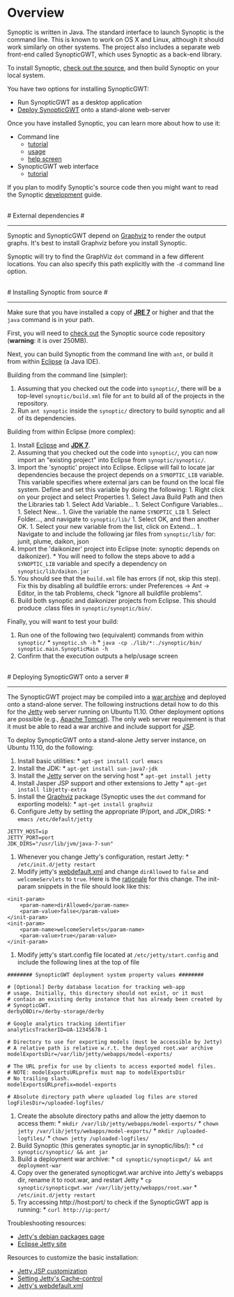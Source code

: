 # Overview #

Synoptic is written in Java. The standard interface to launch Synoptic is the command line. This is known to work on OS X and Linux, although it should work similarly on other systems. The project also includes a separate web front-end called SynopticGWT, which uses Synoptic as a back-end library.

To install Synoptic, [check out the source](http://code.google.com/p/synoptic/source/checkout), and then build Synoptic on your local system.

You have two options for installing SynopticGWT:
  * Run SynopticGWT as a desktop application
  * [Deploy SynopticGWT](DocsInstallation#Deploying_SynopticGWT.md) onto a stand-alone web-server

Once you have installed Synoptic, you can learn more about how to use it:
  * Command line
    * [tutorial](DocsSynopticCmdLineTutorial.md)
    * [usage](DocsSynopticCmdLineUsage.md)
    * [help screen](DocsSynopticCmdLineHelpScreen.md)
  * SynopticGWT web interface
    * [tutorial](DocsWebAppTutorial.md)

If you plan to modify Synoptic's source code then you might want to read the Synoptic [development](DocsDevelopment.md) guide.

<br />
# External dependencies #

---


Synoptic and SynopticGWT depend on [Graphviz](http://www.graphviz.org/) to render the output graphs. It's best to install Graphviz before you install Synoptic.

Synoptic will try to find the GraphViz `dot` command in a few different locations. You can also specify this path explicitly with the `-d` command line option.

<br />
# Installing Synoptic from source #

---


Make sure that you have installed a copy of **[JRE 7](http://www.oracle.com/technetwork/java/javase/downloads/index.html)** or higher and that the `java` command is in your path.

First, you will need to [check out](http://code.google.com/p/synoptic/source/checkout) the Synoptic source code repository (**warning**: it is over 250MB).

Next, you can build Synoptic from the command line with `ant`, or build it from within [Eclipse](http://www.eclipse.org/) (a Java IDE).

Building from the command line (simpler):
  1. Assuming that you checked out the code into `synoptic/`, there will be a top-level `synoptic/build.xml` file for `ant` to build all of the projects in the repository.
  1. Run `ant synoptic` inside the `synoptic/` directory to build synoptic and all of its dependencies.


Building from within Eclipse (more complex):
  1. Install [Eclipse](http://www.eclipse.org/) and **[JDK 7](http://www.oracle.com/technetwork/java/javase/downloads/index.htm)**.
  1. Assuming that you checked out the code into `synoptic/`, you can now import an "existing project" into Eclipse from `synoptic/synoptic/`.
  1. Import the 'synoptic' project into Eclipse. Eclipse will fail to locate jar dependencies because the project depends on a `SYNOPTIC_LIB` variable. This variable specifies where external jars can be found on the local file system. Define and set this variable by doing the following:
    1. Right click on your project and select Properties
    1. Select Java Build Path and then the Libraries tab
    1. Select Add Variable...
    1. Select Configure Variables...
    1. Select New...
    1. Give the variable the name `SYNOPTIC_LIB`
    1. Select Folder..., and navigate to `synoptic/lib/`
    1. Select OK, and then another OK.
    1. Select your new variable from the list, click on Extend...
    1. Navigate to and include the following jar files from `synoptic/lib/` for: junit, plume, daikon, json
  1. Import the 'daikonizer' project into Eclipse (note: synoptic depends on daikonizer).
    * You will need to follow the steps above to add a `SYNOPTIC_LIB` variable and specify a dependency on `synoptic/lib/daikon.jar`
  1. You should see that the `build.xml` file has errors (if not, skip this step).  Fix this by disabling all buildfile errors: under Preferences -> Ant -> Editor, in the tab Problems, check "Ignore all buildfile problems".
  1. Build both synoptic and daikonizer projects from Eclipse. This should produce .class files in `synoptic/synoptic/bin/`.


Finally, you will want to test your build:
  1. Run one of the following two (equivalent) commands from within `synoptic/`
    * `synoptic.sh -h`
    * `java -cp ./lib/*:./synoptic/bin/ synoptic.main.SynopticMain -h`
  1. Confirm that the execution outputs a help/usage screen

<br />
# Deploying SynopticGWT onto a server #

---


The SynopticGWT project may be compiled into a
[war archive](http://en.wikipedia.org/wiki/WAR_file_format_(Sun)) and
deployed onto a stand-alone server. The following instructions detail
how to do this for the [Jetty](http://wiki.eclipse.org/Jetty/) web
server running on Ubuntu 11.10. Other deployment options are possible
(e.g., [Apache Tomcat](http://tomcat.apache.org/)). The only web server
requirement is that it must be able to read a war archive and include
support for [JSP](http://en.wikipedia.org/wiki/JavaServer_Pages).

To deploy SynopticGWT onto a stand-alone Jetty server instance, on
Ubuntu 11.10, do the following:
  1. Install basic utilities:
    * `apt-get install curl emacs`
  1. Install the JDK:
    * `apt-get install sun-java7-jdk`
  1. Install the [Jetty](http://wiki.eclipse.org/Jetty/) server on the serving host
    * `apt-get install jetty`
  1. Install Jasper JSP support and other extensions to Jetty
    * `apt-get install libjetty-extra`
  1. Install the [Graphviz](http://www.graphviz.org/) package (Synoptic uses the `dot` command for exporting models):
    * `apt-get install graphviz`
  1. Configure Jetty by setting the appropriate IP/port, and JDK\_DIRS:
    * `emacs /etc/default/jetty`
```
JETTY_HOST=ip
JETTY_PORT=port
JDK_DIRS="/usr/lib/jvm/java-7-sun"
```
  1. Whenever you change Jetty's configuration, restart Jetty:
    * `/etc/init.d/jetty restart`
  1. Modify jetty's [webdefault.xml](http://irc.codehaus.org/display/JETTY/webdefault.xml) and change `dirAllowed` to `false` and `welcomeServlets` to `true`. Here is the [rationale](http://docs.codehaus.org/display/JETTY/Welcome+files+not+working) for this change. The init-param snippets in the file should look like this:
```
<init-param>
    <param-name>dirAllowed</param-name>
    <param-value>false</param-value>
</init-param>
<init-param>
    <param-name>welcomeServlets</param-name>
    <param-value>true</param-value>
</init-param>
```
  1. Modify jetty's start.config file located at `/etc/jetty/start.config` and include the following lines at the top of file
```
######## SynopticGWT deployment system property values ########

# [Optional] Derby database location for tracking web-app
# usage. Initially, this directory should not exist, or it must
# contain an existing derby instance that has already been created by
# SynopticGWT.
derbyDBDir=/derby-storage/derby

# Google analytics tracking identifier
analyticsTrackerID=UA-12345678-1

# Directory to use for exporting models (must be accessible by Jetty)
# A relative path is relative w.r.t. the deployed root.war archive
modelExportsDir=/var/lib/jetty/webapps/model-exports/

# The URL prefix for use by clients to access exported model files.
# NOTE: modelExportsURLprefix must map to modelExportsDir
# No trailing slash.
modelExportsURLprefix=model-exports

# Absolute directory path where uploaded log files are stored
logFilesDir=/uploaded-logfiles/
```
  1. Create the absolute directory paths and allow the jetty daemon to access them:
    * `mkdir /var/lib/jetty/webapps/model-exports/`
    * `chown jetty /var/lib/jetty/webapps/model-exports/`
    * `mkdir /uploaded-logfiles/`
    * `chown jetty /uploaded-logfiles/`
  1. Build Synoptic (this generates synoptic.jar in synoptic/libs/):
    * `cd synoptic/synoptic/ && ant jar`
  1. Build a deployment war archive:
    * `cd synoptic/synopticgwt/ && ant deployment-war`
  1. Copy over the generated synopticgwt.war archive into Jetty's webapps dir, rename it to root.war, and restart Jetty
    * `cp synoptic/synopticgwt.war /var/lib/jetty/webapps/root.war`
    * `/etc/init.d/jetty restart`
  1. Try accessing http://host:port/ to check if the SynopticGWT app is running:
    * `curl http://ip:port/`

Troubleshooting resources:
  * [Jetty's debian packages page](http://docs.codehaus.org/display/JETTY/Debian+Packages)
  * [Eclipse Jetty site](http://wiki.eclipse.org/Jetty/)

Resources to customize the basic installation:
  * [Jetty JSP customization](http://docs.codehaus.org/display/JETTY/Jsp+Configuration)
  * [Setting Jetty's Cache-control](http://docs.codehaus.org/display/JETTY/LastModifiedCacheControl)
  * [Jetty's webdefault.xml](http://docs.codehaus.org/display/JETTY/webdefault.xml)